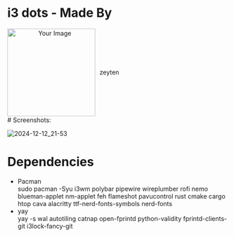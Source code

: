 # i3 dots - Made By <br>
<div style="display: flex; align-items: center; text-align: center;">
  <img src="https://ztn-network.pl/logo-small.png" alt="Your Image" style="width: 200px; margin-right: 10px;">
  <span font-size="24">zeyten</span>
</div>
# Screenshots:<br>

![2024-12-12_21-53](https://github.com/user-attachments/assets/987df2de-6f1b-46bd-92c3-1ff018e7f53e)
# Dependencies
- Pacman <br>
sudo pacman -Syu i3wm polybar pipewire wireplumber rofi nemo blueman-applet nm-applet feh flameshot pavucontrol rust cmake cargo htop cava alacritty ttf-nerd-fonts-symbols nerd-fonts
- yay <br>
yay -s wal autotiling catnap open-fprintd python-validity fprintd-clients-git i3lock-fancy-git
